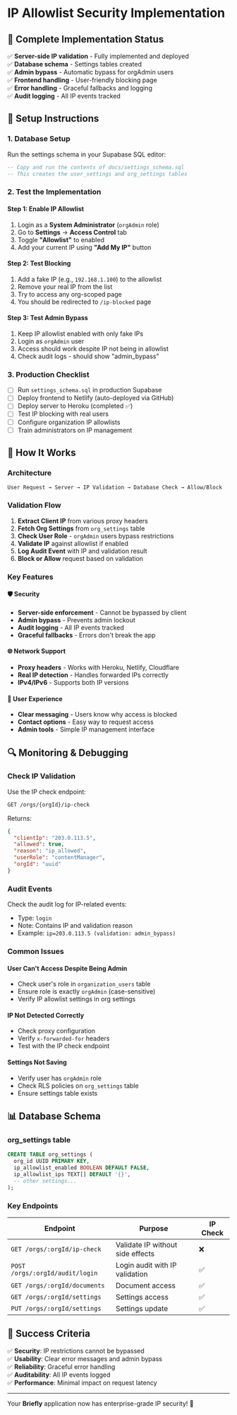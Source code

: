 # IP Allowlist Security Implementation

## 🎉 Complete Implementation Status

✅ **Server-side IP validation** - Fully implemented and deployed  
✅ **Database schema** - Settings tables created  
✅ **Admin bypass** - Automatic bypass for orgAdmin users  
✅ **Frontend handling** - User-friendly blocking page  
✅ **Error handling** - Graceful fallbacks and logging  
✅ **Audit logging** - All IP events tracked  

## 🚀 Setup Instructions

### 1. Database Setup
Run the settings schema in your Supabase SQL editor:

```sql
-- Copy and run the contents of docs/settings_schema.sql
-- This creates the user_settings and org_settings tables
```

### 2. Test the Implementation

#### Step 1: Enable IP Allowlist
1. Login as a **System Administrator** (`orgAdmin` role)
2. Go to **Settings** → **Access Control** tab
3. Toggle **"Allowlist"** to enabled
4. Add your current IP using **"Add My IP"** button

#### Step 2: Test Blocking
1. Add a fake IP (e.g., `192.168.1.100`) to the allowlist
2. Remove your real IP from the list
3. Try to access any org-scoped page
4. You should be redirected to `/ip-blocked` page

#### Step 3: Test Admin Bypass
1. Keep IP allowlist enabled with only fake IPs
2. Login as `orgAdmin` user
3. Access should work despite IP not being in allowlist
4. Check audit logs - should show "admin_bypass"

### 3. Production Checklist

- [ ] Run `settings_schema.sql` in production Supabase
- [ ] Deploy frontend to Netlify (auto-deployed via GitHub)
- [ ] Deploy server to Heroku (completed ✅)
- [ ] Test IP blocking with real users
- [ ] Configure organization IP allowlists
- [ ] Train administrators on IP management

## 🔧 How It Works

### Architecture
```
User Request → Server → IP Validation → Database Check → Allow/Block
```

### Validation Flow
1. **Extract Client IP** from various proxy headers
2. **Fetch Org Settings** from `org_settings` table  
3. **Check User Role** - `orgAdmin` users bypass restrictions
4. **Validate IP** against allowlist if enabled
5. **Log Audit Event** with IP and validation result
6. **Block or Allow** request based on validation

### Key Features

#### 🛡️ Security
- **Server-side enforcement** - Cannot be bypassed by client
- **Admin bypass** - Prevents admin lockout
- **Audit logging** - All IP events tracked
- **Graceful fallbacks** - Errors don't break the app

#### 🌐 Network Support
- **Proxy headers** - Works with Heroku, Netlify, Cloudflare
- **Real IP detection** - Handles forwarded IPs correctly
- **IPv4/IPv6** - Supports both IP versions

#### 👥 User Experience
- **Clear messaging** - Users know why access is blocked
- **Contact options** - Easy way to request access
- **Admin tools** - Simple IP management interface

## 🔍 Monitoring & Debugging

### Check IP Validation
Use the IP check endpoint:
```bash
GET /orgs/{orgId}/ip-check
```

Returns:
```json
{
  "clientIp": "203.0.113.5",
  "allowed": true,
  "reason": "ip_allowed", 
  "userRole": "contentManager",
  "orgId": "uuid"
}
```

### Audit Events
Check the audit log for IP-related events:
- Type: `login`
- Note: Contains IP and validation reason
- Example: `ip=203.0.113.5 (validation: admin_bypass)`

### Common Issues

#### User Can't Access Despite Being Admin
- Check user's role in `organization_users` table
- Ensure role is exactly `orgAdmin` (case-sensitive)
- Verify IP allowlist settings in org settings

#### IP Not Detected Correctly  
- Check proxy configuration
- Verify `x-forwarded-for` headers
- Test with the IP check endpoint

#### Settings Not Saving
- Verify user has `orgAdmin` role
- Check RLS policies on `org_settings` table
- Ensure settings table exists

## 📊 Database Schema

### org_settings table
```sql
CREATE TABLE org_settings (
  org_id UUID PRIMARY KEY,
  ip_allowlist_enabled BOOLEAN DEFAULT FALSE,
  ip_allowlist_ips TEXT[] DEFAULT '{}',
  -- other settings...
);
```

### Key Endpoints

| Endpoint | Purpose | IP Check |
|----------|---------|----------|
| `GET /orgs/:orgId/ip-check` | Validate IP without side effects | ❌ |
| `POST /orgs/:orgId/audit/login` | Login audit with IP validation | ✅ |
| `GET /orgs/:orgId/documents` | Document access | ✅ |
| `GET /orgs/:orgId/settings` | Settings access | ✅ |
| `PUT /orgs/:orgId/settings` | Settings update | ✅ |

## 🎯 Success Criteria

✅ **Security**: IP restrictions cannot be bypassed  
✅ **Usability**: Clear error messages and admin bypass  
✅ **Reliability**: Graceful error handling  
✅ **Auditability**: All IP events logged  
✅ **Performance**: Minimal impact on request latency

---

Your **Briefly** application now has enterprise-grade IP security! 🚀